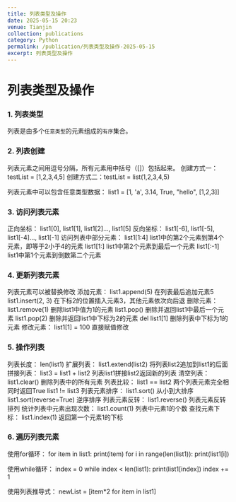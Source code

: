 ```yaml
---
title: 列表类型及操作
date: 2025-05-15 20:23
venue: Tianjin
collection: publications
category: Python
permalink: /publication/列表类型及操作-2025-05-15
excerpt: 列表类型及操作
---
```

# 列表类型及操作

### 1. 列表类型
列表是由多个```任意类型```的元素组成的```有序```集合。

### 2. 列表创建
列表元素之间用逗号分隔，所有元素用中括号（[]）包括起来。
创建方式一：testList = [1,2,3,4,5]
创建方式二：testList = list(1,2,3,4,5)

列表元素中可以包含任意类型数据：
list1 = [1, 'a', 3.14, True, "hello", [1,2,3]]

### 3. 访问列表元素
正向坐标：
list1[0], list1[1], list1[2]..., list1[5]
反向坐标：
list1[-6], list1[-5], list1[-4]..., list1[-1]
访问列表中部分元素：
list1[1:4]     list1中的第2个元素到第4个元素，即等于2小于4的元素
list1[1:]      list1中第2个元素到最后一个元素
list1[:-1]     list1中第1个元素到倒数第二个元素

### 4. 更新列表元素
列表元素可以被替换修改
添加元素：
list1.append(5)      在列表最后追加元素5
list1.insert(2, 3)   在下标2的位置插入元素3，其他元素依次向后退
删除元素：
list1.remove(1)      删除list1中值为1的元素
list1.pop()          删除并返回list1中最后一个元素
list1.pop(2)         删除并返回list1中下标为2的元素
del list1[1]         删除列表中下标为1的元素
修改元素：
list1[1] = 100       直接赋值修改

### 5. 操作列表
列表长度：
len(list1)
扩展列表：
list1.extend(list2)       将列表list2追加到list1的后面
拼接列表：
list3 = list1 + list2     列表list1拼接list2返回新的列表
清空列表：
list1.clear()             删除列表中的所有元素
列表比较：
list1 == list2            两个列表元素完全相同时返回True
list1 != list3
列表元素排序：
list1.sort()               从小到大排序
list1.sort(reverse=True)   逆序排序
列表元素反转：
list1.reverse()            列表元素反转排列
统计列表中元素出现次数：
list1.count(1)             列表中元素1的个数
查找元素下标：
list1.index(1)             返回第一个元素1的下标

### 6. 遍历列表元素
使用for循环：
    for item in list1:
        print(item)
    for i in range(len(list1)):
        print(list1[i])

使用while循环：
    index = 0
    while index < len(list1):
        print(list1[index])
        index += 1

使用列表推导式：
    newList = [item*2 for item in list1]